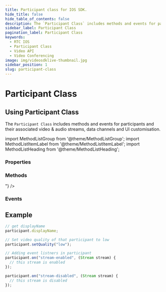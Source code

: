 ```yaml
---
title: Participant class for IOS SDK.
hide_title: false
hide_table_of_contents: false
description: The `Participant Class` includes methods and events for participants and their associated video & audio streams, data channels and UI customisation.
sidebar_label: Participant Class
pagination_label: Participant Class
keywords:
  - RTC IOS
  - Participant Class
  - Video API
  - Video Conferencing
image: img/videosdklive-thumbnail.jpg
sidebar_position: 1
slug: participant-class
---
```


# Participant Class

## Using Participant Class

The `Participant Class` includes methods and events for participants and their associated video & audio streams, data channels and UI customisation.

import MethodListGroup from '@theme/MethodListGroup';
import MethodListItemLabel from '@theme/MethodListItemLabel';
import MethodListHeading from '@theme/MethodListHeading';

### Properties

<MethodListGroup>
  <MethodListItemLabel name="__properties"  >
    <MethodListGroup>
      <MethodListHeading heading="Properties" />
      <MethodListItemLabel description={"id of participant"} name="id"  type={"String"}  />
      <MethodListItemLabel description={"display name of participant"} name="displayName"  type={"String"} />
    </MethodListGroup>
  </MethodListItemLabel>
</MethodListGroup>

### Methods

<MethodListGroup>
  <MethodListItemLabel name="__methods" >
    <MethodListGroup>
      <MethodListHeading heading="Methods" />
      <MethodListItemLabel description={"participant event handler"} name="on(<event-name>, <event-handler>)"  type={"Function"} />
      <MethodListItemLabel description={"Streams of participant i.e. audio stream, video stream and share stream"} name="streams"  type={"Map<String, Stream>"} />
      <MethodListItemLabel description={"Request participant to enable webcam the participant"} name="enableWebcam()"  type={"Function"} />
      <MethodListItemLabel description={"Disable webcam of the participant"} name="disableWebcam()"  type={"Function"} />
      <MethodListItemLabel description={"Request participant to enable mic the participant"} name="enableMic()"  type={"Function"} />
      <MethodListItemLabel description={"Disable mic of the participant"} name="disableMic()"  type={"Function"} />
      <MethodListItemLabel description={"Set video quality of the participant"} name="setQuality(<quality>)"  type={"Function"} option={"'low' | 'med' | 'high'"} />
      <MethodListItemLabel description={"Remove the participant from meeting session"} name="remove()"  type={"Function"} />
    </MethodListGroup>
  </MethodListItemLabel>
</MethodListGroup>

### Events

<MethodListGroup>
  <MethodListItemLabel name="__events" >
    <MethodListGroup>
      <MethodListHeading heading="Events" />
      <MethodListItemLabel description={"This event will be emitted when any stream i.e. audio, video or sharescreen, of the participant is enabled."} name="stream-enabled"  type={"Stream"} />
      <MethodListItemLabel description={"This event will be emitted when any stream i.e. audio, video or sharescreen, of the participant is disabled."} name="stream-disabled"  type={"Stream"} />
      <MethodListItemLabel description={"This event will be emitted when any stream i.e. audio, video or sharescreen, of the participant is paused."} name="stream-paused"  type={"Stream"} />
      <MethodListItemLabel description={"This event will be emitted when any stream i.e. audio, video or sharescreen, of the participant is resumed."} name="stream-resumed"  type={"Stream"} />
    </MethodListGroup>
  </MethodListItemLabel>
</MethodListGroup>

<!--

### Methods

<MethodListGroup>
  <MethodListItemLabel name="__methods" >
    <MethodListGroup>
      <MethodListHeading heading="Methods" />
      <MethodListGroup>
        <MethodListHeading heading="addStream(stream): void" />
        <MethodListItemLabel name="stream"  type={"MediaStream"} />
      </MethodListGroup>
      <MethodListGroup>
        <MethodListHeading heading="removeStream(streamId): void" />
        <MethodListItemLabel name="streamId"  type={"String"} />
      </MethodListGroup>
    </MethodListGroup>
  </MethodListItemLabel>
</MethodListGroup> -->

## Example

```js title="Play with Participant instance"
// get displayName
participant.displayName;

// Set video quality of that participant to low
participant.setQuality("low");

// Adding event listners in participant
participant.on("stream-enabled", (Stream stream) {
  // this stream is enabled
});

participant.on("stream-disabled", (Stream stream) {
  // this stream is disabled
});
```
